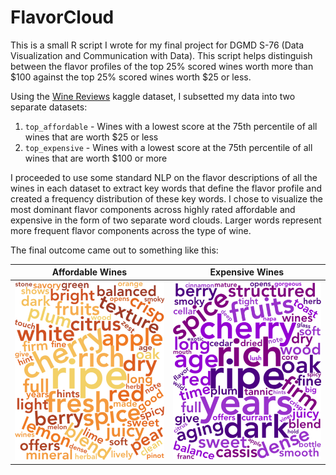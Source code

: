 # FlavorCloud

This is a small R script I wrote for my final project for DGMD S-76 (Data Visualization and Communication with Data). This script helps distinguish between the flavor profiles of the top 25% scored wines worth more than \$100 against the top 25% scored wines worth \$25 or less. 

Using the [Wine Reviews](https://www.kaggle.com/zynicide/wine-reviews) kaggle dataset, I subsetted my data into two separate datasets:

1. `top_affordable` - Wines with a lowest score at the 75th percentile of all wines that are worth $25 or less
2. `top_expensive` - Wines with a lowest score at the 75th percentile of all wines that are worth $100 or more

I proceeded to use some standard NLP on the flavor descriptions of all the wines in each dataset to extract key words that define the flavor profile and created a frequency distribution of these key words. I chose to visualize the most dominant flavor components across highly rated affordable and expensive in the form of two separate word clouds. Larger words represent more frequent flavor components across the type of wine.

The final outcome came out to something like this:


Affordable Wines           |  Expensive Wines
:-------------------------:|:-------------------------:
![](./affordableR.jpeg)    |  ![](./expensiveR.jpeg)